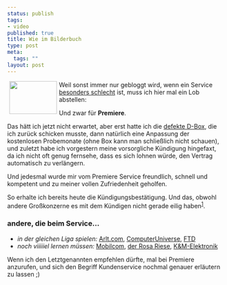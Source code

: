 ```yaml
--- 
status: publish
tags: 
- video
published: true
title: Wie im Bilderbuch
type: post
meta: 
  tags: ""
layout: post
---
```

<p><img width="110" height="76" border="0" hspace="5" align="left" src="/wp-content/olduploads/D_Box2.serendipityThumb.jpg" alt=""  />Weil sonst immer nur gebloggt wird, wenn ein Service <a target="_BLANK" href="http://blog.jeanpierre.de/archives/2004/08/arbeitsmoral_be.html" title="http://blog.jeanpierre.de/archives/2004/08/arbeitsmoral_be.html" onmouseover="window.status='http://blog.jeanpierre.de/archives/2004/08/arbeitsmoral_be.html';return true;" onmouseout="window.status='';return true;">besonders schlecht</a> ist, muss ich hier mal ein Lob abstellen:</p>

<p>Und zwar für <b>Premiere</b>.</p>

<p>Das hätt ich jetzt nicht erwartet, aber erst hatte ich die <a target="_BLANK" href="http://fredericiana.de/archives/28_D-Box+Frust.html" title="http://fredericiana.de/archives/28_D-Box+Frust.html" onmouseover="window.status='http://fredericiana.de/archives/28_D-Box+Frust.html';return true;" onmouseout="window.status='';return true;">defekte D-Box</a>, die ich zurück schicken musste, dann natürlich eine Anpassung der kostenlosen Probemonate (ohne Box kann man schließlich nicht schauen), und zuletzt habe ich vorgestern meine vorsorgliche Kündigung hingefaxt, da ich nicht oft genug fernsehe, dass es sich lohnen würde, den Vertrag automatisch zu verlängern.</p>

<p>Und jedesmal wurde mir vom Premiere Service freundlich, schnell und kompetent und zu meiner vollen Zufriedenheit geholfen.</p>

<p>So erhalte ich bereits heute die Kündigungsbestätigung. Und das, obwohl andere Großkonzerne es mit dem Kündigen nicht gerade eilig haben<sup><a target="_BLANK" href="http://hagen.bitbox.de/blog/archiv/2004/04/22/kndigen-bei-t-online/" title="http://hagen.bitbox.de/blog/archiv/2004/04/22/kndigen-bei-t-online/" onmouseover="window.status='http://hagen.bitbox.de/blog/archiv/2004/04/22/kndigen-bei-t-online/';return true;" onmouseout="window.status='';return true;">1</a></sup>.</p>

<a id="toc0"></a><h3>andere, die beim Service...</h3>
<ul>
    <li><i>in der gleichen Liga spielen:</i> <a target="_BLANK" href="http://www.arlt.com" title="http://www.arlt.com" onmouseover="window.status='http://www.arlt.com';return true;" onmouseout="window.status='';return true;">Arlt.com</a>, <a target="_BLANK" href="http://www.computeruniverse.net" title="http://www.computeruniverse.net" onmouseover="window.status='http://www.computeruniverse.net';return true;" onmouseout="window.status='';return true;">ComputerUniverse</a>, <a target="_BLANK" href="http://www.ftd.de/" title="http://www.ftd.de/" onmouseover="window.status='http://www.ftd.de/';return true;" onmouseout="window.status='';return true;">FTD</a></li>
    <li><i>noch viiiiiel lernen müssen:</i> <a target="_BLANK" href="http://www.mobilcom.de" title="http://www.mobilcom.de" onmouseover="window.status='http://www.mobilcom.de';return true;" onmouseout="window.status='';return true;">Mobilcom</a>, <a target="_BLANK" href="http://www.t-online.de" title="http://www.t-online.de" onmouseover="window.status='http://www.t-online.de';return true;" onmouseout="window.status='';return true;">der Rosa Riese</a>, <a target="_BLANK" href="http://km-elektronik.de" title="http://km-elektronik.de" onmouseover="window.status='http://km-elektronik.de';return true;" onmouseout="window.status='';return true;">K&M-Elektronik</a></li>
</ul>
<p>Wenn ich den Letztgenannten empfehlen dürfte, mal bei Premiere anzurufen, und sich den Begriff Kundenservice nochmal genauer erläutern zu lassen ;)</p>
